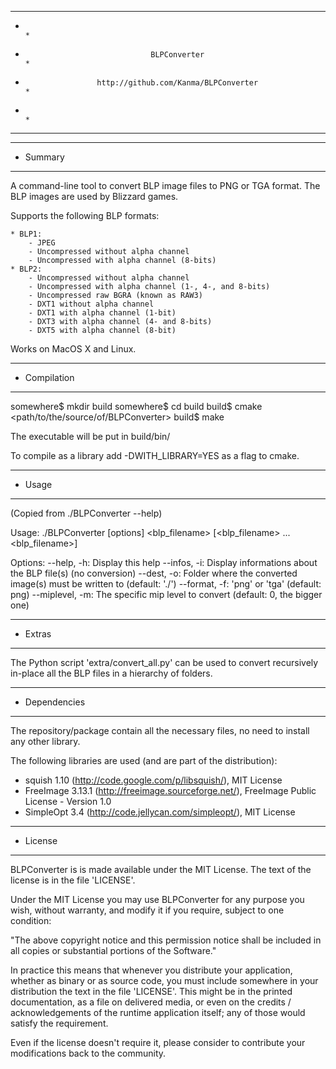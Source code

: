********************************************************************************
*                                                                              *
*                                 BLPConverter                                 *
*                     http://github.com/Kanma/BLPConverter                     *
*                                                                              *
********************************************************************************


---------------------------------------
- Summary
---------------------------------------

A command-line tool to convert BLP image files to PNG or TGA format. The BLP
images are used by Blizzard games.

Supports the following BLP formats:

    * BLP1:
        - JPEG
        - Uncompressed without alpha channel
        - Uncompressed with alpha channel (8-bits)
    * BLP2:
        - Uncompressed without alpha channel
        - Uncompressed with alpha channel (1-, 4-, and 8-bits)
        - Uncompressed raw BGRA (known as RAW3)
        - DXT1 without alpha channel
        - DXT1 with alpha channel (1-bit)
        - DXT3 with alpha channel (4- and 8-bits)
        - DXT5 with alpha channel (8-bit)

Works on MacOS X and Linux.


---------------------------------------
- Compilation
---------------------------------------

somewhere$ mkdir build
somewhere$ cd build
build$ cmake <path/to/the/source/of/BLPConverter>
build$ make

The executable will be put in build/bin/

To compile as a library add -DWITH_LIBRARY=YES as a flag to cmake.


---------------------------------------
- Usage
---------------------------------------

(Copied from ./BLPConverter --help)

Usage: ./BLPConverter [options] <blp_filename> [<blp_filename> ... <blp_filename>]

Options:
  --help, -h:      Display this help
  --infos, -i:     Display informations about the BLP file(s) (no conversion)
  --dest, -o:      Folder where the converted image(s) must be written to (default: './')
  --format, -f:    'png' or 'tga' (default: png)
  --miplevel, -m:  The specific mip level to convert (default: 0, the bigger one)


---------------------------------------
- Extras
---------------------------------------

The Python script 'extra/convert_all.py' can be used to convert recursively in-place
all the BLP files in a hierarchy of folders.


---------------------------------------
- Dependencies
---------------------------------------

The repository/package contain all the necessary files, no need to install any
other library.

The following libraries are used (and are part of the distribution):

  - squish 1.10 (http://code.google.com/p/libsquish/), MIT License
  - FreeImage 3.13.1 (http://freeimage.sourceforge.net/), FreeImage Public License - Version 1.0
  - SimpleOpt 3.4 (http://code.jellycan.com/simpleopt/), MIT License


---------------------------------------
- License
---------------------------------------

BLPConverter is is made available under the MIT License. The text of the license is
in the file 'LICENSE'.

Under the MIT License you may use BLPConverter for any purpose you wish, without
warranty, and modify it if you require, subject to one condition:

   "The above copyright notice and this permission notice shall be included in
   all copies or substantial portions of the Software."

In practice this means that whenever you distribute your application, whether as
binary or as source code, you must include somewhere in your distribution the
text in the file 'LICENSE'. This might be in the printed documentation, as a
file on delivered media, or even on the credits / acknowledgements of the
runtime application itself; any of those would satisfy the requirement.

Even if the license doesn't require it, please consider to contribute your
modifications back to the community.

